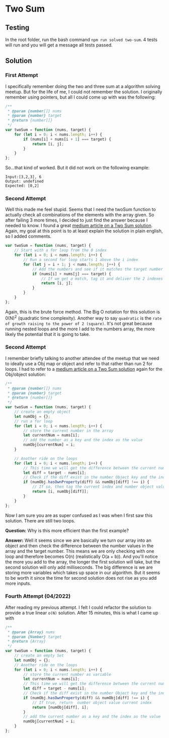 # Two Sum

## Testing

In the root folder, run the bash command `npm run solved two-sum`. 4 tests will run and you will get a message all tests passed.

## Solution

### First Attempt

I specifically remember doing the two and three sum at a algorithm solving meetup. But for the life of me, I could not remember the solution. I originally remember using pointers, but all I could come up with was the following:

```javascript
/**
 * @param {number[]} nums
 * @param {number} target
 * @return {number[]}
 */
var twoSum = function (nums, target) {
	for (let i = 0; i < nums.length; i++) {
		if (nums[i] + nums[i + 1] === target) {
			return [i, j];
		}
	}
};
```

So...that kind of worked. But it did not work on the following example:

```
Input:[3,2,3], 6
Output: undefined
Expected: [0,2]
```

### Second Attempt

Well this made me feel stupid. Seems that I need the twoSum function to actually check all combinations of the elements with the array given. So after failing 3 more times, I decided to just find the answer because I needed to know. I found a great [medium article on a Two Sum solution](https://medium.com/@paulrohan/solving-the-classic-two-sum-and-three-sum-problem-in-javascript-7d5d1d47db03). Again, my goal at this point is to at least explain the solution in plain english, so I added comments.

```javascript
var twoSum = function (nums, target) {
	// Start with a for loop from the 0 index
	for (let i = 0; i < nums.length; i++) {
		// Run a second for loop starts 1 above the i index
		for (let j = i + 1; j < nums.length; j++) {
			// Add the numbers and see if it matches the target number
			if (nums[i] + nums[j] === target) {
				// If we get a match, tag it and deliver the 2 indexes
				return [i, j];
			}
		}
	}
};
```

Again, this is the brute force method. The Big O notation for this solution is 0(N)<sup>2</sup> (quadratic time complexity). Another way to say `quadratic` is the `rate of growth raising to the power of 2 (square)`. It's not great because running nested loops and the more I add to the numbers array, the more likely the potential that it is going to take.

### Second Attempt

I remember briefly talking to another attendee of the meetup that we need to ideally use a Obj map or object and refer to that rather than run 2 for loops. I had to refer to a [medium article on a Two Sum solution](https://medium.com/@paulrohan/solving-the-classic-two-sum-and-three-sum-problem-in-javascript-7d5d1d47db03) again for the Obj/object solution:

```javascript
/**
 * @param {number[]} nums
 * @param {number} target
 * @return {number[]}
 */
var twoSum = function (nums, target) {
	// create an empty object
	let numObj = {};
	// run a for loop
	for (let i = 0; i < nums.length; i++) {
		// store the current number in the array
		let currentNum = nums[i];
		// add the number as a key and the index as the value
		numObj[currentNum] = i;
	}

	// Another ride on the loops
	for (let i = 0; i < nums.length; i++) {
		// This time we will get the difference between the current number and the target. Store it in the variable diff
		let diff = target - nums[i];
		// Check if the diff exist in the number Object key and the index value is not the same as the current index
		if (numObj.hasOwnProperty(diff) && numObj[diff] !== i) {
			// If so, then tag the current index and number object value (index) and deliver it
			return [i, numObj[diff]];
		}
	}
};
```

Now I am sure you are as super confused as I was when I first saw this solution. There are still two loops.

**Question:** Why is this more efficient than the first example?

**Answer:** Well it seems since we are basically we turn our array into an object and then check the difference between the number values in the array and the target number. This means we are only checking with one loop and therefore becomes O(n) (realistically O(a + b)). And you'll notice the more you add to the array, the longer the first solution will take, but the second solution will only add milliseconds. The big difference is we are storing more variables which takes up space in our algorithm. But it seems to be worth it since the time for second solution does not rise as you add more inputs.

### Fourth Attempt (04/2022)

After reading my previous attempt. I felt I could refactor the solution to provide a true linear `o(N)` solution. After 15 minutes, this is what I came up with

```javascript
/**
 * @param {Array} nums
 * @param {Number} target
 * @return {Array}
 */
var twoSum = function (nums, target) {
	// create an empty Set
	let numObj = {};
	// Another ride on the loops
	for (let i = 0; i < nums.length; i++) {
		// store the current number as variable
		let currentNum = nums[i];
		// This time we will get the difference between the current number and the target. Store it in the variable diff
		let diff = target - nums[i];
		// Check if the diff exist in the number Object key and the index value is not the same as the current index
		if (numObj.hasOwnProperty(diff) && numObj[diff] !== i) {
			// If true, return  number object value current index
			return [numObj[diff], i];
		}
		// add the current number as a key and the index as the value
		numObj[currentNum] = i;
	}
};
```
